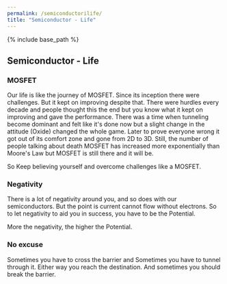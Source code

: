 ```yaml
---
permalink: /semiconductorilife/
title: "Semiconductor - Life"
---
```


{% include base_path %}


## Semiconductor - Life

### MOSFET

Our life is like the journey of MOSFET. Since its inception there were challenges. But it kept on improving despite that. There were hurdles every decade and people thought this the end but you know what it kept on improving and gave the performance. There was a time when tunneling become dominant and felt like it's done now but a slight change in the attitude (Oxide) changed the whole game. Later to prove everyone wrong it got out of its comfort zone and gone from 2D to 3D. Still, the number of people talking about death MOSFET has increased more exponentially than Moore's Law but MOSFET is still there and it will be.

So Keep believing yourself and overcome challenges like a MOSFET.

### Negativity

There is a lot of negativity around you, and so does with our semiconductors. But the point is current cannot flow without electrons. So to let negativity to aid you in success, you have to be the Potential.

More the negativity, the higher the Potential.

### No excuse
Sometimes you have to cross the barrier and Sometimes you have to tunnel through it. Either way you reach the destination. And sometimes you should break the barrier.
